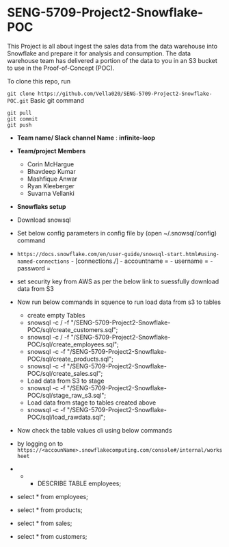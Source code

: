 
# SENG-5709-Project2-Snowflake-POC 
This Project is all about ingest the sales data from the data warehouse
into Snowflake and prepare it for analysis and consumption. The data warehouse team has delivered a
portion of the data to you in an S3 bucket to use in the Proof-of-Concept (POC).


To clone this repo, run 

`git clone https://github.com/Vella020/SENG-5709-Project2-Snowflake-POC.git`
Basic git command
```
git pull
git commit
git push
```

- **Team name/ Slack channel Name** : **infinite-loop**

- **Team/project Members**
   - Corin McHargue
   - Bhavdeep Kumar
   - Mashfique Anwar
   - Ryan Kleeberger
   - Suvarna Vellanki

- **Snowflaks setup**
- Download snowsql
- Set below config parameters in config file by (open ~/.snowsql/config) command
- `https://docs.snowflake.com/en/user-guide/snowsql-start.html#using-named-connections`
       - [connections./<connectionName>]
       - accountname = <accountName> 
       - username = <userName> 
       - password = <password>
- set security key from AWS as per the below link to suessfully download data from S3
- Now run below commands in squence to run load data from s3 to tables
  - create empty Tables
  - snowsql -c /<connectionName> -f "<Local folder path>/SENG-5709-Project2-Snowflake-POC/sql/create_customers.sql";
  - snowsql -c /<connectionName> -f "<Local folder path>/SENG-5709-Project2-Snowflake-POC/sql/create_employees.sql";
  - snowsql -c <connectionName> -f "<Local folder path>/SENG-5709-Project2-Snowflake-POC/sql/create_products.sql";
  - snowsql -c <connectionName> -f "<Local folder path>/SENG-5709-Project2-Snowflake-POC/sql/create_sales.sql";
  -   Load data from S3 to stage 
  - snowsql -c <connectionName> -f "<Local folder path>/SENG-5709-Project2-Snowflake-POC/sql/stage_raw_s3.sql";
  -   Load data from stage to tables created above 
  - snowsql -c <connectionName> -f "<Local folder path>/SENG-5709-Project2-Snowflake-POC/sql/load_rawdata.sql";




- Now check the table values cli using below commands
- by logging on to `https://<accounName>.snowflakecomputing.com/console#/internal/worksheet`
- -  - DESCRIBE TABLE  employees;
- select * from  employees;
- select * from  products;
- select * from  sales;
- select * from customers; 
